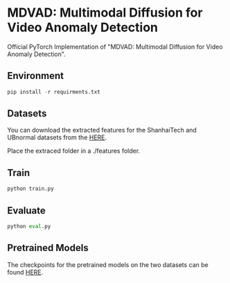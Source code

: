 # MDVAD: Multimodal Diffusion for Video Anomaly Detection
Official PyTorch Implementation of "MDVAD: Multimodal Diffusion for Video Anomaly Detection".

## Environment
```python
pip install -r requirments.txt
```

## Datasets
You can download the extracted features for the ShanhaiTech and UBnormal datasets from the [HERE](https://drive.google.com/drive/folders/1qQUFxjuX6L_pV6t66hGz3JYwsGFXsoLL?usp=sharing).

Place the extraced folder in a ./features folder.

## Train
```python
python train.py
```

## Evaluate
```python
python eval.py
```

## Pretrained Models
The checkpoints for the pretrained models on the two datasets can be found [HERE](https://drive.google.com/drive/folders/19mtPj5BPYOqVmRphLdQYcU8j_65Qgo9O?usp=sharing).
